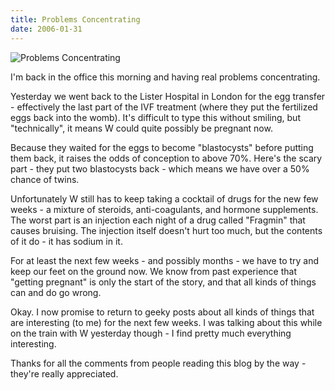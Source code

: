 ```yaml
---
title: Problems Concentrating
date: 2006-01-31
---
```


![Problems Concentrating](https://source.unsplash.com/Pll7AP6NFpY/1600x900)

I'm back in the office this morning and having real problems concentrating.

Yesterday we went back to the Lister Hospital in London for the egg transfer - effectively the last part of the IVF treatment (where they put the fertilized eggs back into the womb). It's difficult to type this without smiling, but "technically", it means W could quite possibly be pregnant now.

Because they waited for the eggs to become "blastocysts" before putting them back, it raises the odds of conception to above 70%. Here's the scary part - they put two blastocysts back - which means we have over a 50% chance of twins.

Unfortunately W still has to keep taking a cocktail of drugs for the new few weeks - a mixture of steroids, anti-coagulants, and hormone supplements. The worst part is an injection each night of a drug called "Fragmin" that causes bruising. The injection itself doesn't hurt too much, but the contents of it do - it has sodium in it.

For at least the next few weeks - and possibly months - we have to try and keep our feet on the ground now. We know from past experience that "getting pregnant" is only the start of the story, and that all kinds of things can and do go wrong.

Okay. I now promise to return to geeky posts about all kinds of things that are interesting (to me) for the next few weeks. I was talking about this while on the train with W yesterday though - I find pretty much everything interesting.

Thanks for all the comments from people reading this blog by the way - they're really appreciated.